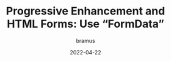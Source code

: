 ---
author: bramus
date: 2022-04-22
draft: true
permalink: false
publisher: bramusblog
tags:
  - html
  - forms
  - progressive-enhancement
target_url: https://www.bram.us/2022/04/22/progressive-enhancement-and-html-forms-use-formdata/
title: "Progressive Enhancement and HTML Forms: Use “FormData”"
---